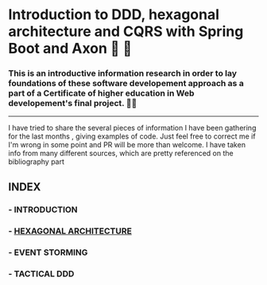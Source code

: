 # Introduction to DDD, hexagonal architecture and CQRS with Spring Boot and Axon  👶 📖

### This is an introductive information research in order to lay foundations of these software developement approach as a part of a Certificate of higher education in Web developement's final project. 👨‍🎓
-----
I have tried to share the several pieces of information I have been gathering for the last months , giving examples of code.
Just feel free to correct me if I'm wrong in some point and PR will be more than welcome.
I have taken info from many different sources, which are pretty referenced on the bibliography part


INDEX
-----

### - INTRODUCTION
### - [HEXAGONAL ARCHITECTURE](https://github.com/jmiquis/TFG-Theoretical/tree/master/docs/hexagonal) 
### - EVENT STORMING
### - TACTICAL DDD
